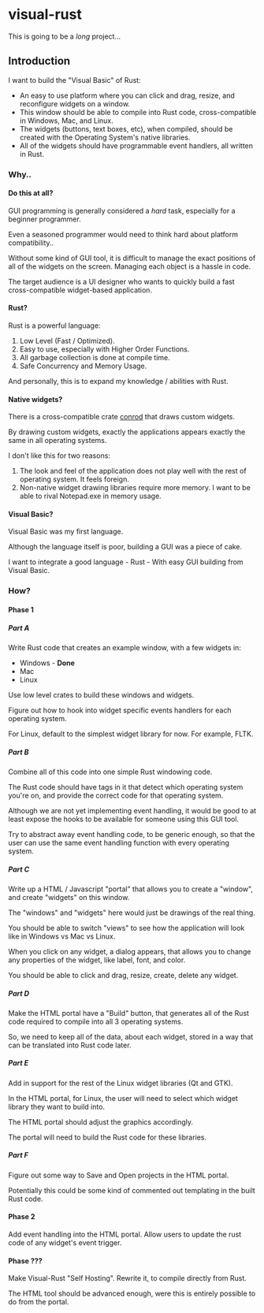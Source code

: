 # visual-rust
This is going to be a *long* project...

## Introduction
I want to build the "Visual Basic" of Rust:

* An easy to use platform where you can click and drag, resize, and reconfigure widgets on a window.
* This window should be able to compile into Rust code, cross-compatible in Windows, Mac, and Linux.
* The widgets (buttons, text boxes, etc), when compiled, should be created with the Operating System's native libraries.
* All of the widgets should have programmable event handlers, all written in Rust.

### Why..
#### Do this at all?
GUI programming is generally considered a *hard* task, especially for a beginner programmer.

Even a seasoned programmer would need to think hard about platform compatibility..

Without some kind of GUI tool, it is difficult to manage the exact positions of all of the widgets on the screen. Managing each object is a hassle in code.

The target audience is a UI designer who wants to quickly build a fast cross-compatible widget-based application.

#### Rust?
Rust is a powerful language:

1. Low Level (Fast / Optimized).
2. Easy to use, especially with Higher Order Functions.
3. All garbage collection is done at compile time.
4. Safe Concurrency and Memory Usage.

And personally, this is to expand my knowledge / abilities with Rust.

#### Native widgets?
There is a cross-compatible crate [conrod](https://crates.io/crates/conrod) that draws custom widgets.

By drawing custom widgets, exactly the applications appears exactly the same in all operating systems.

I don't like this for two reasons:

1. The look and feel of the application does not play well with the rest of operating system. It feels foreign.
2. Non-native widget drawing libraries require more memory. I want to be able to rival Notepad.exe in memory usage.

#### Visual Basic?
Visual Basic was my first language.

Although the language itself is poor, building a GUI was a piece of cake.

I want to integrate a good language - Rust - With easy GUI building from Visual Basic.

### How?
#### Phase 1

##### Part A
Write Rust code that creates an example window, with a few widgets in:

* Windows - **Done**
* Mac
* Linux

Use low level crates to build these windows and widgets.

Figure out how to hook into widget specific events handlers for each operating system.

For Linux, default to the simplest widget library for now. For example, FLTK.

##### Part B
Combine all of this code into one simple Rust windowing code.

The Rust code should have tags in it that detect which operating system you're on, and provide the correct code for that operating system.

Although we are not yet implementing event handling, it would be good to at least expose the hooks to be available for someone using this GUI tool.

Try to abstract away event handling code, to be generic enough, so that the user can use the same event handling function with every operating system.

##### Part C
Write up a HTML / Javascript "portal" that allows you to create a "window", and create "widgets" on this window.

The "windows" and "widgets" here would just be drawings of the real thing.

You should be able to switch "views" to see how the application will look like in Windows vs Mac vs Linux.

When you click on any widget, a dialog appears, that allows you to change any properties of the widget, like label, font, and color.

You should be able to click and drag,  resize, create, delete any widget.

##### Part D
Make the HTML portal have a "Build" button, that generates all of the Rust code required to compile into all 3 operating systems.

So, we need to keep all of the data, about each widget, stored in a way that can be translated into Rust code later.

##### Part E
Add in support for the rest of the Linux widget libraries (Qt and GTK).

In the HTML portal, for Linux, the user will need to select which widget library they want to build into.

The HTML portal should adjust the graphics accordingly.

The portal will need to build the Rust code for these libraries.

##### Part F
Figure out some way to Save and Open projects in the HTML portal.

Potentially this could be some kind of commented out templating in the built Rust code.

#### Phase 2
Add event handling into the HTML portal. Allow users to update the rust code of any widget's event trigger.

#### Phase ???
Make Visual-Rust "Self Hosting". Rewrite it, to compile directly from Rust.

The HTML tool should be advanced enough, were this is entirely possible to do from the portal.

